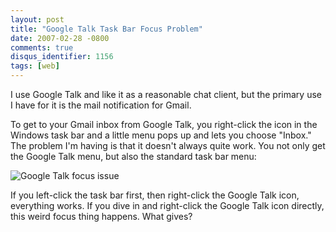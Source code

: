 ```yaml
---
layout: post
title: "Google Talk Task Bar Focus Problem"
date: 2007-02-28 -0800
comments: true
disqus_identifier: 1156
tags: [web]
---
```

I use Google Talk and like it as a reasonable chat client, but the
primary use I have for it is the mail notification for Gmail.

 To get to your Gmail inbox from Google Talk, you right-click the icon
in the Windows task bar and a little menu pops up and lets you choose
"Inbox." The problem I'm having is that it doesn't always quite work.
You not only get the Google Talk menu, but also the standard task bar
menu:

 ![Google Talk focus
issue](https://hyqi8g.dm2303.livefilestore.com/y2pe8cwnGrQyqOjz32LPkmx3iSX3o9dR0lvPo1otsbZ6sU62QZ7Hkh3AMXv5eH7Pi3cImu0hPJxTX0E5oUWNWko7GJVYmmcwU-M-Nzpb3RZxmg/20070228googletalk.jpg?psid=1)

 If you left-click the task bar first, then right-click the Google Talk
icon, everything works. If you dive in and right-click the Google Talk
icon directly, this weird focus thing happens. What gives?
